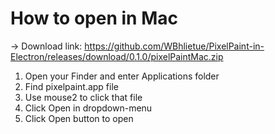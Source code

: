 # How to open in Mac

-> Download link: https://github.com/WBhlietue/PixelPaint-in-Electron/releases/download/0.1.0/pixelPaintMac.zip

1. Open your Finder and enter Applications folder
2. Find pixelpaint.app file
3. Use mouse2 to click that file
4. Click Open in dropdown-menu
5. Click Open button to open